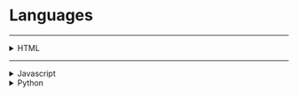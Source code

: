 # Languages

---

<details>
<summary>HTML</summary>

### HTML
HTML is a markup language that is used to describe the structure and layout of web pages. 

* we can create only Static Web pages with HTML alone.
* By Combining HTML with CSS, we can create Responsive web pages.
* By Combining HTML with JavaScript, we can create dynamic web pages.
*   
</details>

---

<details>
<summary>Javascript</summary>

### JavaScript
JavaScript is a programming language that makes web pages more interactive and dynamic. 
</details>

<details>
<summary>Python</summary>

### Python
Python is an interpreted, object-oriented, high-level programming language.  
It is generally used to instruct a computer to perform certain actions on an input and return an output. 
</details>
